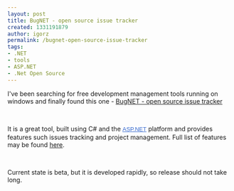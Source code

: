```yaml
---
layout: post
title: BugNET - open source issue tracker
created: 1331191879
author: igorz
permalink: /bugnet-open-source-issue-tracker
tags:
- .NET
- tools
- ASP.NET
- .Net Open Source
---
```

<p>I've been searching for free development management tools running on windows and finally found this one - <a href="http://bugnetproject.com/">BugNET - open source issue tracker</a></p>
<p>&nbsp;</p>
<p>It is a great tool,  built using C# and the&nbsp;<a target="_blank" style="background-color: white; color: #3366cc; cursor: pointer; font-family: arial, sans-serif; font-size: 13px; line-height: 18px;" href="http://asp.net/">ASP.NET</a>&nbsp;platform and provides features such issues tracking and project management.&nbsp;Full list of features may be found <a href="http://bugnetproject.com/Documentation/tabid/57/topic/Features/Default.aspx">here</a>.</p>
<p>&nbsp;</p>
<p>Current state is beta, but it is developed rapidly, so release should not take long.</p>
